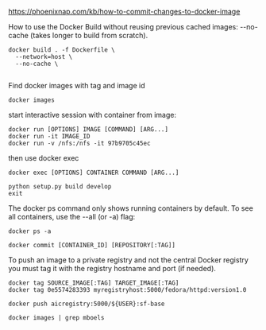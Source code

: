 https://phoenixnap.com/kb/how-to-commit-changes-to-docker-image
  
  
  How to use the Docker Build without reusing previous cached images: --no-cache (takes longer to build from scratch).
  ```
  docker build . -f Dockerfile \
    --network=host \
    --no-cache \
    
  ```
  
  
  Find docker images with tag and image id
  ```
  docker images
  ```
  start interactive session with container from image:
  ```
  docker run [OPTIONS] IMAGE [COMMAND] [ARG...]
  docker run -it IMAGE_ID
  docker run -v /nfs:/nfs -it 97b9705c45ec
  ```
  then use docker exec
  ```
  docker exec [OPTIONS] CONTAINER COMMAND [ARG...]
  ```
  
  ```
  python setup.py build develop
  exit
  ```
  The docker ps command only shows running containers by default. To see all containers, use the --all (or -a) flag:
  ```
  docker ps -a
  ```

  ```
  docker commit [CONTAINER_ID] [REPOSITORY[:TAG]]
  ```
  
  To push an image to a private registry and not the central Docker registry you must tag it with the registry hostname and port (if needed).
  ```
  docker tag SOURCE_IMAGE[:TAG] TARGET_IMAGE[:TAG]
  docker tag 0e5574283393 myregistryhost:5000/fedora/httpd:version1.0
  ```
  
  
  ```
  docker push aicregistry:5000/${USER}:sf-base
  ```
  
  
  ```
  docker images | grep mboels
  ```
  
  
